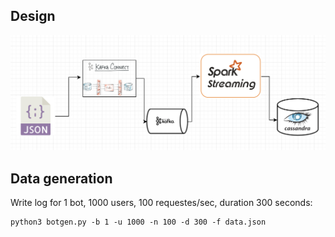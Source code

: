 ## Design

![Architecture](doc/fd-design.png)


## Data generation

Write log for 1 bot, 1000 users, 100 requestes/sec, duration 300 seconds:    

    python3 botgen.py -b 1 -u 1000 -n 100 -d 300 -f data.json
